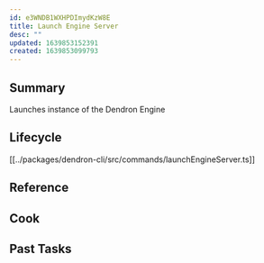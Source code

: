 ```yaml
---
id: e3WNDB1WXHPDImydKzW8E
title: Launch Engine Server
desc: ""
updated: 1639853152391
created: 1639853099793
---
```


<!--
See [[Ref|dendron://dendron.docs/ref.module-schema#ref]]
-->

## Summary

Launches instance of the Dendron Engine

## Lifecycle

[[../packages/dendron-cli/src/commands/launchEngineServer.ts]]

## Reference

<!-- Anything else that is useful to lookup -->

## Cook

<!-- How to do common operations with this code -->

## Past Tasks

<!-- Link to past pull requests and commits on this given module  -->
